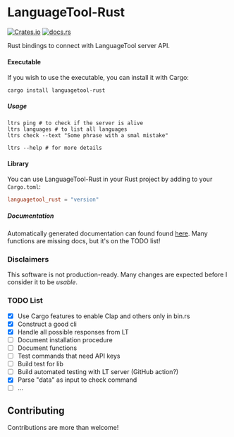 # LanguageTool-Rust

[![Crates.io](https://img.shields.io/crates/v/languagetool-rust)](https://crates.io/crates/languagetool-rust)
[![docs.rs](https://img.shields.io/docsrs/languagetool-rust)](https://docs.rs/languagetool-rust)

Rust bindings to connect with LanguageTool server API.

#### Executable

If you wish to use the executable, you can install it with Cargo:
```
cargo install languagetool-rust
```

##### Usage

```
ltrs ping # to check if the server is alive
ltrs languages # to list all languages
ltrs check --text "Some phrase with a smal mistake"

ltrs --help # for more details
```

#### Library

You can use LanguageTool-Rust in your Rust project by adding to your `Cargo.toml`:
```toml
languagetool_rust = "version"
```

##### Documentation

Automatically generated documentation can found found [here](https://docs.rs/languagetool-rust). Many functions are missing docs, but it's on the TODO list!

### Disclaimers

This software is not production-ready. Many changes are expected before I consider it to be *usable*.

### TODO List

- [x] Use Cargo features to enable Clap and others only in bin.rs
- [x] Construct a good cli
- [x] Handle all possible responses from LT
- [ ] Document installation procedure
- [ ] Document functions
- [ ] Test commands that need API keys
- [ ] Build test for lib
- [ ] Build automated testing with LT server (GitHub action?)
- [x] Parse "data" as input to check command
- [ ] ...

## Contributing

Contributions are more than welcome!
